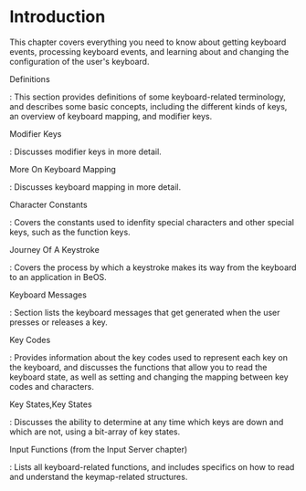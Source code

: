 # Introduction

This chapter covers everything you need to know about getting keyboard
events, processing keyboard events, and learning about and changing the
configuration of the user's keyboard.

Definitions

: This section provides definitions of some keyboard-related terminology, and
describes some basic concepts, including the different kinds of keys, an
overview of keyboard mapping, and modifier keys.

Modifier Keys

: Discusses modifier keys in more detail.

More On Keyboard Mapping

: Discusses keyboard mapping in more detail.

Character Constants

: Covers the constants used to idenfity special characters and other special
keys, such as the function keys.

Journey Of A Keystroke

: Covers the process by which a keystroke makes its way from the keyboard to
an application in BeOS.

Keyboard Messages

: Section lists the keyboard messages that get generated when the user
presses or releases a key.

Key Codes

: Provides information about the key codes used to represent each key on the
keyboard, and discusses the functions that allow you to read the keyboard
state, as well as setting and changing the mapping between key codes and
characters.

Key States,Key States

: Discusses the ability to determine at any time which keys are down and
which are not, using a bit-array of key states.

Input Functions (from the Input Server chapter)

: Lists all keyboard-related functions, and includes specifics on how to read
and understand the keymap-related structures.
